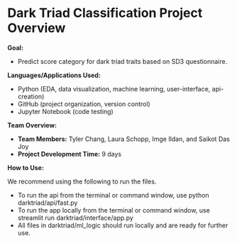# Dark Triad Classification Project Overview

**Goal:**

- Predict score category for dark triad traits based on SD3 questionnaire.

**Languages/Applications Used:**

- Python (EDA, data visualization, machine learning, user-interface, api-creation)
- GitHub (project organization, version control)
- Jupyter Notebook (code testing)

**Team Overview:**

- **Team Members:** Tyler Chang, Laura Schopp, Imge Ildan, and Saikot Das Joy
- **Project Development Time:** 9 days

**How to Use:**

We recommend using the following to run the files.

* To run the api from the terminal or command window, use python darktriad/api/fast.py
* To run the app locally from the terminal or command window, use streamlit run darktriad/interface/app.py
* All files in darktriad/ml_logic should run locally and are ready for further use.

